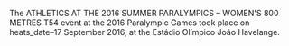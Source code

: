 The ATHLETICS AT THE 2016 SUMMER PARALYMPICS – WOMEN'S 800 METRES T54 event at the 2016 Paralympic Games took place on heats_date–17 September 2016, at the Estádio Olímpico João Havelange.
